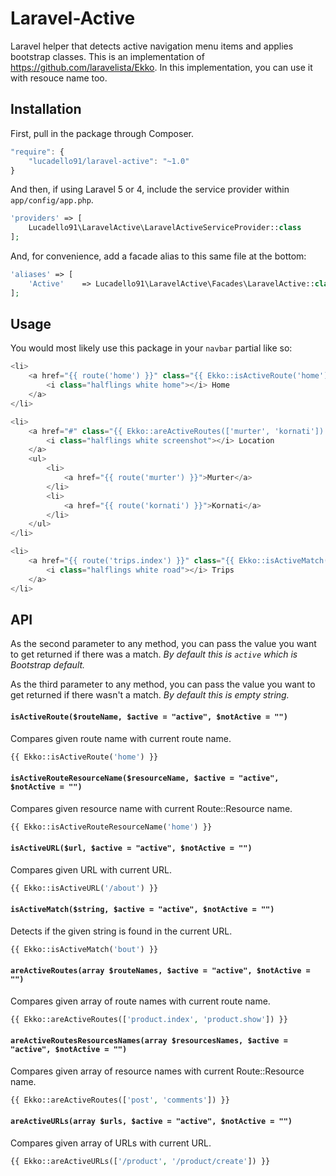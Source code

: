 # Laravel-Active

Laravel helper that detects active navigation menu items and applies bootstrap classes.
This is an implementation of https://github.com/laravelista/Ekko.
In this implementation, you can use it with resouce name too.


## Installation

First, pull in the package through Composer.

```js
"require": {
    "lucadello91/laravel-active": "~1.0"
}
```

And then, if using Laravel 5 or 4, include the service provider within `app/config/app.php`.

```php
'providers' => [
    Lucadello91\LaravelActive\LaravelActiveServiceProvider::class
];
```

And, for convenience, add a facade alias to this same file at the bottom:

```php
'aliases' => [
    'Active'    => Lucadello91\LaravelActive\Facades\LaravelActive::class
];
```

## Usage

You would most likely use this package in your `navbar` partial like so:

```php
<li>
    <a href="{{ route('home') }}" class="{{ Ekko::isActiveRoute('home') }}">
        <i class="halflings white home"></i> Home
    </a>
</li>

<li>
    <a href="#" class="{{ Ekko::areActiveRoutes(['murter', 'kornati']) }}">
        <i class="halflings white screenshot"></i> Location
    </a>
    <ul>
        <li>
            <a href="{{ route('murter') }}">Murter</a>
        </li>
        <li>
            <a href="{{ route('kornati') }}">Kornati</a>
        </li>
    </ul>
</li>

<li>
    <a href="{{ route('trips.index') }}" class="{{ Ekko::isActiveMatch('trips') }}">
        <i class="halflings white road"></i> Trips
    </a>
</li>
```

## API

As the second parameter to any method, you can pass the value you want to get returned if there was a match. *By default this is `active` which is Bootstrap default.*

As the third parameter to any method, you can pass the value you want to get returned if there wasn't a match. *By default this is empty string.*

#### `isActiveRoute($routeName, $active = "active", $notActive = "")`

Compares given route name with current route name.

```php
{{ Ekko::isActiveRoute('home') }}
```

#### `isActiveRouteResourceName($resourceName, $active = "active", $notActive = "")`

Compares given resource name with current Route::Resource name.

```php
{{ Ekko::isActiveRouteResourceName('home') }}
```

#### `isActiveURL($url, $active = "active", $notActive = "")`

Compares given URL with current URL.

```php
{{ Ekko::isActiveURL('/about') }}
```

#### `isActiveMatch($string, $active = "active", $notActive = "")`

Detects if the given string is found in the current URL.

```php
{{ Ekko::isActiveMatch('bout') }}
```

#### `areActiveRoutes(array $routeNames, $active = "active", $notActive = "")`

Compares given array of route names with current route name.

```php
{{ Ekko::areActiveRoutes(['product.index', 'product.show']) }}
```

#### `areActiveRoutesResourcesNames(array $resourcesNames, $active = "active", $notActive = "")`

Compares given array of resource names with current Route::Resource name.

```php
{{ Ekko::areActiveRoutes(['post', 'comments']) }}
```

#### `areActiveURLs(array $urls, $active = "active", $notActive = "")`

Compares given array of URLs with current URL.

```php
{{ Ekko::areActiveURLs(['/product', '/product/create']) }}
```